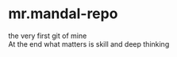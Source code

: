 # mr.mandal-repo
the very first git of mine
<br>
At the end what matters is skill and deep thinking
